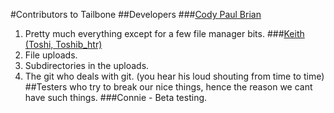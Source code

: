 #Contributors to Tailbone
##Developers
###[Cody Paul Brian](mailto:cody@gardenwolf.com "Cody's Email")
1. Pretty much everything except for a few file manager bits.
###[Keith (Toshi, Toshib_htr)](mailto:toshi@gardenwolf.com "Toshi's Email")
1. File uploads.
2. Subdirectories in the uploads.
3. The git who deals with git. (you hear his loud shouting from time to time)
##Testers who try to break our nice things, hence the reason we cant have such things.
###Connie - Beta testing.